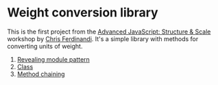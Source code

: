# Weight conversion library

This is the first project from the [Advanced JavaScript: Structure &amp; Scale](https://vanillajsacademy.com/advanced/) workshop by [Chris Ferdinandi](https://gomakethings.com/). It's a simple library with methods for converting units of weight.

1. [Revealing module pattern](https://kieranbarker.github.io/weight_conversion_library/revealing_module_pattern/)
2. [Class](https://kieranbarker.github.io/weight_conversion_library/class/)
3. [Method chaining](https://kieranbarker.github.io/weight_conversion_library/method_chaining/)
